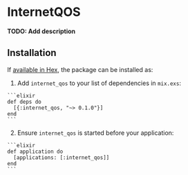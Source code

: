 # InternetQOS

**TODO: Add description**

## Installation

If [available in Hex](https://hex.pm/docs/publish), the package can be installed as:

  1. Add `internet_qos` to your list of dependencies in `mix.exs`:

    ```elixir
    def deps do
      [{:internet_qos, "~> 0.1.0"}]
    end
    ```

  2. Ensure `internet_qos` is started before your application:

    ```elixir
    def application do
      [applications: [:internet_qos]]
    end
    ```

